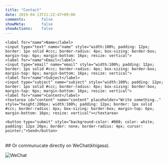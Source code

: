 ```yaml
---
title: "Contact"
date: 2019-04-13T21:22:47+09:00
comments:       false
showMeta:       false
showActions:    false
---
```


<form action="https://getform.io/f/b2fc722e-6b58-4684-8a02-c19abba6c8b6" method="POST">

    <label for="name">Name</label>
    <input type="text" name="name" style="width:100%; padding: 12px; border: 1px solid #ccc; border-radius: 4px; box-sizing: border-box; margin-top: 6px; margin-bottom: 16px; resize: vertical">
    <label for="name">Email</label>
    <input type="email" name="email" style="width:100%; padding: 12px; border: 1px solid #ccc; border-radius: 4px; box-sizing: border-box; margin-top: 6px; margin-bottom: 16px; resize: vertical">
    <label for="name">Subject</label>
    <input type="subject" name="subject" style="width:100%; padding: 12px; border: 1px solid #ccc; border-radius: 4px; box-sizing: border-box; margin-top: 6px; margin-bottom: 16px; resize: vertical">
    <label for="name">Content</label>
    <textarea id="content" name="content" placeholder="Write something.." style="height:200px; width:100%; padding: 12px; border: 1px solid #ccc; border-radius: 4px; box-sizing: border-box; margin-top: 6px; margin-bottom: 16px; resize: vertical"></textarea>

    <button type="submit" style="background-color: #000; color: white; padding: 12px 20px; border: none; border-radius: 4px; cursor: pointer;">Send</button>

</form>

<br>
## Or communucate directly on WeChat(khigasa).

![WeChat](/images/wechat.jpg "WeChat")

